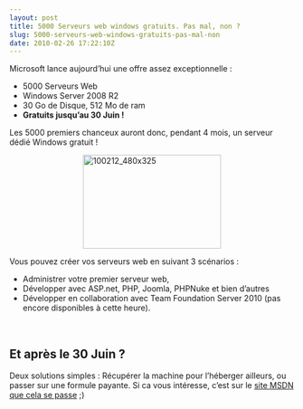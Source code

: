 ```yaml
---
layout: post
title: 5000 Serveurs web windows gratuits. Pas mal, non ?
slug: 5000-serveurs-web-windows-gratuits-pas-mal-non
date: 2010-02-26 17:22:10Z
---
```


<p>Microsoft lance aujourd’hui une offre assez exceptionnelle : </p>  <ul>   <li>5000 Serveurs Web</li>    <li>Windows Server 2008 R2</li>    <li>30 Go de Disque, 512 Mo de ram</li>    <li><strong>Gratuits jusqu’au 30 Juin ! </strong></li> </ul>  <p>Les 5000 premiers chanceux auront donc, pendant 4 mois, un serveur dédié Windows gratuit !</p>  <p><a href="http://msdn.microsoft.com/fr-fr/maplateformeweb.aspx"><img style="border-bottom: 0px; border-left: 0px; display: block; float: none; margin-left: auto; border-top: 0px; margin-right: auto; border-right: 0px" title="100212_480x325" border="0" alt="100212_480x325" src="http://blog.christophermaneu.fr/wp-content/uploads/2010/02/100212_480x325.jpg" width="244" height="166" /></a> </p>  <p>Vous pouvez créer vos serveurs web en suivant 3 scénarios : </p>  <ul>   <li>Administrer votre premier serveur web, </li>    <li>Développer avec ASP.net, PHP, Joomla, PHPNuke et bien d’autres</li>    <li>Développer en collaboration avec Team Foundation Server 2010 (pas encore disponibles à cette heure).</li> </ul>  <p>&#160;</p>  <h2>Et après le 30 Juin ?</h2> Deux solutions simples : Récupérer la machine pour l’héberger ailleurs, ou passer sur une formule payante. Si ca vous intéresse, c’est sur le <a href="http://msdn.microsoft.com/fr-fr/maplateformeweb.aspx">site MSDN que cela se passe</a> ;)

